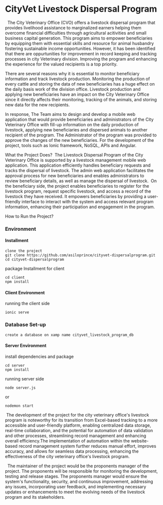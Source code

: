 # CityVet Livestock Dispersal Program

&nbsp; The City Veterinary Office (CVO) offers a livestock dispersal program that provides livelihood assistance to marginalized earners helping them overcome financial difficulties through agricultural acitivities and small business capital generation. This program aims to empower beneficiaries by equipping them with essential skills and resource for animal husbandry fostering sustainable income opportunities. However, it has been identified that there are oppurtunities for improvement in record keeping and tracking processes in city Veterinary division. Improving the program and enhancing the experience for the valued recipients is a top priority.

There are several reasons why it is essential to monitor beneficiary information and track livestock production. Monitoring the production of every cattle and storing the data of new beneficiaries has a huge effect on the daily basis work of the division office. Livestock production and applying new beneficiaries have an impact on the City Veterinary Office since it directly affects their monitoring, tracking of the animals, and storing new data for the new recipients.

In response, The Team aims to design and develop a mobile web application that would provide beneficiaries and administrators of the City Veterinary Office with fill-up information on the daily production of livestock, applying new beneficiaries and dispersed animals to another recipient of the program. The Administrator of the program was provided to approve the changes of the new beneficiaries. For the development of the project, tools such as Ionic framework, NoSQL, APIs and Angular.

What the Project Does?
&nbsp;The Livestock Dispersal Program of the City Veterinary Office is supported by a livestock management mobile web application. This application efficiently handles beneficiary requests and tracks the dispersal of livestock. The admin web application facilitates the approval process for new beneficiaries and enables administrators to review beneficiary details, as well as manage the dispersal of livestock.
&nbsp;On the beneficiary side, the project enables beneficiaries to register for the livestock program, request specific livestock, and access a record of the livestock they have received. It empowers beneficiaries by providing a user-friendly interface to interact with the system and access relevant program information, enhancing their participation and engagement in the program.

How to Run the Project?

### Environment

#### Installment

```
clone the project
git clone https://github.com/asiloprince/cityvet-dispersalprogram.git
cd cityvet-dispersalprogram
```

package Installment for client

```
cd client
npm install
```

#### Client Environment

running the client side

```
ionic serve
```

### Database Set-up
```
create a database on xamp name cityvet_livestock_program_db 
```

#### Server Environment

install dependencies and package

```
cd server
npm install
```

running server side

```
node server.js
```

or

```
nodemon start
```

&nbsp;The development of the project for the city veterinary office's livestock program is noteworthy for its transition from Excel-based tracking to a more accessible and user-friendly platform, enabling centralized data storage, real-time collaboration, and the potential for automation of data validation and other processes, streamlining record management and enhancing overall efficiency.The implementation of automation within the website-based record management system further reduces manual effort, improves accuracy, and allows for seamless data processing, enhancing the effectiveness of the city veterinary office's livestock program.

&nbsp; The maintainer of the project would be the proponents manager of the project. The proponents will be responsible for monitoring the development, testing and release stages. The proponents manager would ensure the system's functionality, security, and continuous improvement, addressing any issues, incorporating user feedback, and implementing necessary updates or enhancements to meet the evolving needs of the livestock program and its stakeholders.
